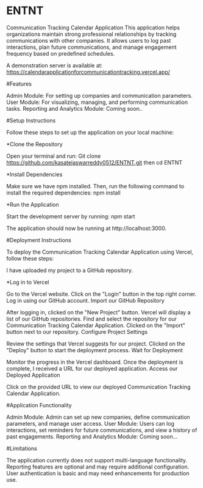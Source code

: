 # ENTNT
Communication Tracking Calendar Application
This application helps organizations maintain strong professional relationships by tracking communications with other companies. It allows users to log past interactions, plan future communications, and manage engagement frequency based on predefined schedules.

A demonstration server is available at: https://calendarapplicationforcommunicationtracking.vercel.app/

#Features

Admin Module: For setting up companies and communication parameters. User Module: For visualizing, managing, and performing communication tasks. Reporting and Analytics Module: Coming soon..

#Setup Instructions

Follow these steps to set up the application on your local machine:

*Clone the Repository

Open your terminal and run: Git clone https://github.com/kasatejaswarreddy0512/ENTNT.git then cd ENTNT

*Install Dependencies

Make sure we have npm installed. Then, run the following command to install the required dependencies: npm install

*Run the Application

Start the development server by running: npm start

The application should now be running at http://localhost:3000.


#Deployment Instructions

To deploy the Communication Tracking Calendar Application using Vercel, follow these steps:

I have uploaded my project to a GitHub repository.

*Log in to Vercel

Go to the Vercel website. Click on the "Login" button in the top right corner. Log in using our GitHub account. Import our GitHub Repository

After logging in, clicked on the "New Project" button. Vercel will display a list of our GitHub repositories. Find and select the repository for our Communication Tracking Calendar Application. Clicked on the "Import" button next to our repository. Configure Project Settings

Review the settings that Vercel suggests for our project. Clicked on the "Deploy" button to start the deployment process. Wait for Deployment

Monitor the progress in the Vercel dashboard. Once the deployment is complete, I received a URL for our deployed application. Access our Deployed Application

Click on the provided URL to view our deployed Communication Tracking Calendar Application.

#Application Functionality

Admin Module: Admin can set up new companies, define communication parameters, and manage user access. User Module: Users can log interactions, set reminders for future communications, and view a history of past engagements. Reporting and Analytics Module: Coming soon...

#Limitations

The application currently does not support multi-language functionality. Reporting features are optional and may require additional configuration. User authentication is basic and may need enhancements for production use.


